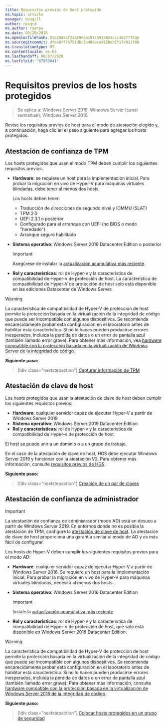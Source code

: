 ```yaml
---
title: Requisitos previos de host protegido
ms.topic: article
manager: dongill
author: rpsqrd
ms.author: ryanpu
ms.date: 08/29/2018
ms.openlocfilehash: 81a78d5af23329e2b1972a93582accc36277f8a5
ms.sourcegitcommit: dfa48f77b751dbc34409aced628eb2f17c912f08
ms.translationtype: MT
ms.contentlocale: es-ES
ms.lasthandoff: 08/07/2020
ms.locfileid: "87953641"
---
```

# <a name="prerequisites-for-guarded-hosts"></a>Requisitos previos de los hosts protegidos

>Se aplica a: Windows Server 2019, Windows Server (canal semianual), Windows Server 2016

Revise los requisitos previos de host para el modo de atestación elegido y, a continuación, haga clic en el paso siguiente para agregar los hosts protegidos.

## <a name="tpm-trusted-attestation"></a>Atestación de confianza de TPM

Los hosts protegidos que usan el modo TPM deben cumplir los siguientes requisitos previos:

-   **Hardware**: se requiere un host para la implementación inicial. Para probar la migración en vivo de Hyper-V para máquinas virtuales blindadas, debe tener al menos dos hosts.

    Los hosts deben tener:

    - Traducción de direcciones de segundo nivel y IOMMU (SLAT)
    - TPM 2.0
    - UEFI 2.3.1 o posterior
    - Configurado para el arranque con UEFI (no BIOS o modo "heredado")
    - Arranque seguro habilitado

-   **Sistema operativo**: Windows Server 2016 Datacenter Edition o posterior

    > [!IMPORTANT]
    > Asegúrese de instalar la [actualización acumulativa más reciente](https://support.microsoft.com/help/4000825/windows-10-and-windows-server-2016-update-history).

-   **Rol y características**: rol de Hyper-v y la característica de compatibilidad de Hyper-v de protección de host. La característica de compatibilidad de Hyper-V de protección de host solo está disponible en las ediciones Datacenter de Windows Server.

> [!WARNING]
> La característica de compatibilidad de Hyper-V de protección de host permite la protección basada en la virtualización de la integridad de código que puede ser incompatible con algunos dispositivos.
> Se recomienda encarecidamente probar esta configuración en el laboratorio antes de habilitar esta característica.
> Si no lo haces pueden producirse errores inesperados, incluida la pérdida de datos o un error de pantalla azul (también llamado error grave).
> Para obtener más información, vea [hardware compatible con la protección basada en la virtualización de Windows Server de la integridad de código](guarded-fabric-compatible-hardware-with-virtualization-based-protection-of-code-integrity.md).

**Siguiente paso:**
> [!div class="nextstepaction"]
> [Capturar información de TPM](guarded-fabric-tpm-trusted-attestation-capturing-hardware.md)

## <a name="host-key-attestation"></a>Atestación de clave de host

Los hosts protegidos que usan la atestación de clave de host deben cumplir los siguientes requisitos previos:

- **Hardware**: cualquier servidor capaz de ejecutar Hyper-V a partir de Windows Server 2019
- **Sistema operativo**: Windows Server 2019 Datacenter Edition
- **Rol y características**: rol de Hyper-v y la característica de compatibilidad de Hyper-v de protección de host

El host se puede unir a un dominio o a un grupo de trabajo.

En el caso de la atestación de clave de host, HGS debe ejecutar Windows Server 2019 y funcionar con la atestación V2. Para obtener más información, consulte [requisitos previos de HGS](guarded-fabric-prepare-for-hgs.md#prerequisites).

**Siguiente paso:**
> [!div class="nextstepaction"]
> [Creación de un par de claves](guarded-fabric-create-host-key.md)

## <a name="admin-trusted-attestation"></a>Atestación de confianza de administrador

>[!IMPORTANT]
>La atestación de confianza de administrador (modo AD) está en desuso a partir de Windows Server 2019. En entornos donde no es posible la atestación de TPM, configure la [atestación de clave de host](#host-key-attestation). La atestación de clave de host proporciona una garantía similar al modo de AD y es más fácil de configurar.

Los hosts de Hyper-V deben cumplir los siguientes requisitos previos para el modo AD:

-   **Hardware**: cualquier servidor capaz de ejecutar Hyper-V a partir de Windows Server 2016. Se requiere un host para la implementación inicial. Para probar la migración en vivo de Hyper-V para máquinas virtuales blindadas, necesita al menos dos hosts.

-   **Sistema operativo**: Windows Server 2016 Datacenter Edition

    > [!IMPORTANT]
    > Instale la [actualización acumulativa más reciente](https://support.microsoft.com/help/4000825/windows-10-and-windows-server-2016-update-history).

-   **Rol y características**: rol de Hyper-v y la característica de compatibilidad de Hyper-v de protección de host, que solo está disponible en Windows Server 2016 Datacenter Edition.

> [!WARNING]
> La característica de compatibilidad de Hyper-V de protección de host permite la protección basada en la virtualización de la integridad de código que puede ser incompatible con algunos dispositivos.
> Se recomienda encarecidamente probar esta configuración en el laboratorio antes de habilitar esta característica.
> Si no lo haces pueden producirse errores inesperados, incluida la pérdida de datos o un error de pantalla azul (también llamado error grave).
> Para obtener más información, consulte [hardware compatible con la protección basada en la virtualización de Windows Server 2016 de la integridad de código](guarded-fabric-compatible-hardware-with-virtualization-based-protection-of-code-integrity.md).

**Siguiente paso:**
> [!div class="nextstepaction"]
> [Colocar hosts protegidos en un grupo de seguridad](guarded-fabric-admin-trusted-attestation-creating-a-security-group.md)